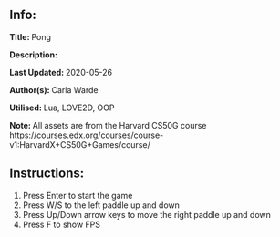 <h2>Info:</h2>
<p><b>Title: </b>Pong</p>
<p><b>Description: </b></p>
<p><b>Last Updated: </b>2020-05-26</p>
<p><b>Author(s): </b>Carla Warde</p>
<p><b>Utilised: </b>Lua, LOVE2D, OOP</p>
<p><b>Note: </b>All assets are from the Harvard CS50G course https://courses.edx.org/courses/course-v1:HarvardX+CS50G+Games/course/</p>

<h2>Instructions:</h2>
<ol>
<li>Press Enter to start the game</li>
<li>Press W/S to the left paddle up and down</li>
<li>Press Up/Down arrow keys to move the right paddle up and down</li>
<li>Press F to show FPS</li>
</ol>